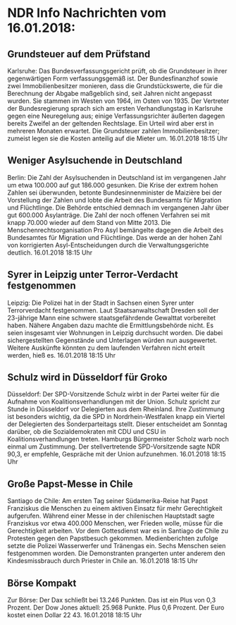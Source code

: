 # NDR Info Nachrichten vom 16.01.2018:


## Grundsteuer auf dem Prüfstand
Karlsruhe: Das Bundesverfassungsgericht prüft, ob die Grundsteuer in ihrer gegenwärtigen Form verfassungsgemäß ist. Der Bundesfinanzhof sowie zwei Immobilienbesitzer monieren, dass die Grundstückswerte, die für die Berechnung der Abgabe maßgeblich sind, seit Jahren nicht angepasst wurden. Sie stammen im Westen von 1964, im Osten von 1935. Der Vertreter der Bundesregierung sprach sich am ersten Verhandlungstag in Karlsruhe gegen eine Neuregelung aus; einige Verfassungsrichter äußerten dagegen bereits Zweifel an der geltenden Rechtslage. Ein Urteil wird aber erst in mehreren Monaten erwartet. Die Grundsteuer zahlen Immobilienbesitzer; zumeist legen sie die Kosten anteilig auf die Mieter um. 16.01.2018 18:15 Uhr 

## Weniger Asylsuchende in Deutschland
Berlin:	Die Zahl der Asylsuchenden in Deutschland ist im vergangenen Jahr um etwa 100.000 auf gut 186.000 gesunken. Die Krise der extrem hohen Zahlen sei überwunden, betonte Bundesinnenminister de Maizière bei der Vorstellung der Zahlen und lobte die Arbeit des Bundesamts für Migration und Flüchtlinge. Die Behörde entschied demnach im vergangenen Jahr über gut 600.000 Asylanträge. Die Zahl der noch offenen Verfahren sei mit knapp 70.000 wieder auf dem Stand von Mitte 2013. Die Menschenrechtsorganisation Pro Asyl bemängelte dagegen die Arbeit des Bundesamtes für Migration und Flüchtlinge. Das werde an der hohen Zahl von korrigierten Asyl-Entscheidungen durch die Verwaltungsgerichte deutlich. 16.01.2018 18:15 Uhr 

## Syrer in Leipzig unter Terror-Verdacht festgenommen
Leipzig: Die Polizei hat in der Stadt in Sachsen einen Syrer unter Terrorverdacht festgenommen. Laut Staatsanwaltschaft Dresden soll der 23-jährige Mann eine schwere staatsgefährdende Gewalttat vorbereitet haben. Nähere Angaben dazu machte die Ermittlungsbehörde nicht. Es seien insgesamt vier Wohnungen in Leipzig durchsucht worden. Die dabei sichergestellten Gegenstände und Unterlagen würden nun ausgewertet. Weitere Auskünfte könnten zu dem laufenden Verfahren nicht erteilt werden, hieß es. 16.01.2018 18:15 Uhr 

## Schulz wird in Düsseldorf für Groko
Düsseldorf: Der SPD-Vorsitzende Schulz wirbt in der Partei weiter für die Aufnahme von Koalitionsverhandlungen mit der Union. Schulz spricht zur Stunde in Düsseldorf vor Delegierten aus dem Rheinland. Ihre Zustimmung ist besonders wichtig, da die SPD in Nordrhein-Westfalen knapp ein Viertel der Delegierten des Sonderparteitags stellt. Dieser entscheidet am Sonntag darüber, ob die Sozialdemokraten mit CDU und CSU in Koalitionsverhandlungen treten. Hamburgs Bürgermeister Scholz warb noch einmal um Zustimmung. Der stellvertretende SPD-Vorsitzende sagte NDR 90,3, er empfehle, Gespräche mit der Union aufzunehmen. 16.01.2018 18:15 Uhr 

## Große Papst-Messe in Chile
Santiago de Chile: Am ersten Tag seiner Südamerika-Reise hat Papst Franziskus die Menschen zu einem aktiven Einsatz für mehr Gerechtigkeit aufgerufen. Während einer Messe in der chilenischen Hauptstadt sagte Franziskus vor etwa 400.000 Menschen, wer Frieden wolle, müsse für die Gerechtigkeit arbeiten. Vor dem Gottesdienst war es in Santiago de Chile zu Protesten gegen den Papstbesuch gekommen. Medienberichten zufolge setzte die Polizei Wasserwerfer und Tränengas ein. Sechs Menschen seien festgenommen worden. Die Demonstranten prangerten unter anderem den Kindesmissbrauch durch Priester in Chile an. 16.01.2018 18:15 Uhr 

## Börse Kompakt
Zur Börse: Der Dax schließt bei 13.246 Punkten. Das ist ein Plus von 0,3 Prozent. Der Dow Jones aktuell: 25.968 Punkte. Plus 0,6 Prozent. Der Euro kostet einen Dollar 22 43. 16.01.2018 18:15 Uhr 
